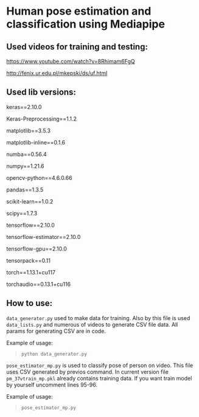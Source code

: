 # Human pose estimation and classification using Mediapipe

## Used videos for training and testing:

https://www.youtube.com/watch?v=8Rhimam6FgQ

http://fenix.ur.edu.pl/mkepski/ds/uf.html

## Used lib versions:

keras==2.10.0

Keras-Preprocessing==1.1.2

matplotlib==3.5.3

matplotlib-inline==0.1.6

numba==0.56.4

numpy==1.21.6

opencv-python==4.6.0.66

pandas==1.3.5

scikit-learn==1.0.2

scipy==1.7.3

tensorflow==2.10.0

tensorflow-estimator==2.10.0

tensorflow-gpu==2.10.0

tensorpack==0.11

torch==1.13.1+cu117

torchaudio==0.13.1+cu116

## How to use:

`data_generator.py` used to make data for training. Also by this file is used `data_lists.py` and numerous of videos to generate CSV file data. All params for generating CSV are in code.


Example of usage:

> `python data_generator.py`

`pose_estimator_mp.py` is used to classify pose of person on video. This file uses CSV generated by previos command. In current version file `pm_37vtrain_mp.pkl` already contains training data. If you want train model by yourself uncomment lines 95-96.

Example of usage:

> `pose_estimator_mp.py`





